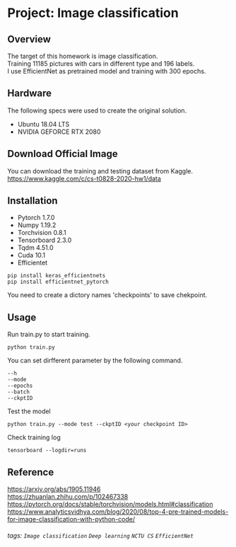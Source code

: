 # Project: Image classification

## Overview
The target of this homework is image classification.  
Training 11185 pictures with cars in different type and 196 labels.   
I use EfficientNet as pretrained model and training with 300 epochs.  

## Hardware
The following specs were used to create the original solution.

* Ubuntu 18.04 LTS
* NVIDIA GEFORCE RTX 2080

## Download Official Image
You can download the training and testing dataset from Kaggle.  
https://www.kaggle.com/c/cs-t0828-2020-hw1/data  

## Installation
* Pytorch 1.7.0
* Numpy 1.19.2
* Torchvision 0.8.1
* Tensorboard 2.3.0
* Tqdm 4.51.0
* Cuda 10.1
* Efficientet  
```
pip install keras_efficientnets
pip install efficientnet_pytorch
```   
You need to create a dictory names 'checkpoints' to save chekpoint.  
  
## Usage
Run train.py to start training.   
```
python train.py
```
You can set dirfferent parameter by the following command.   
```
--h
--mode
--epochs
--batch
--ckptID
```

Test the model  
```
python train.py --mode test --ckptID <your checkpoint ID>
```

Check training log  
```
tensorboard --logdir=runs
```
## Reference
https://arxiv.org/abs/1905.11946  
https://zhuanlan.zhihu.com/p/102467338  
https://pytorch.org/docs/stable/torchvision/models.html#classification  
https://www.analyticsvidhya.com/blog/2020/08/top-4-pre-trained-models-for-image-classification-with-python-code/  

###### tags: `Image classification` `Deep learning` `NCTU CS` `EfficientNet`
